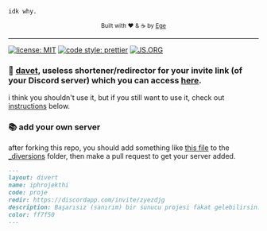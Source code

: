 ```
idk why.
```

<div align="center">
  <sub>Built with ❤︎ & ☕ by
  <a href="https://github.com/egecue">Ege</a>
	</sub>
</div>

---

[![license: MIT](https://img.shields.io/badge/license-MIT-blue.svg?style=flat-square)](LICENSE)
[![code style: prettier](https://img.shields.io/badge/code_style-prettier-ff69b4.svg?style=flat-square)](https://github.com/prettier/prettier)
[![JS.ORG](https://img.shields.io/badge/js.org-+-FFE70B.svg?style=flat-square)](http://js.org)

### 🔗 [davet](https://davet.js.org), useless shortener/redirector for your invite link (of your Discord server) which you can access [here](https://davet.js.org).

i think you shouldn't use it, but if you still want to use it, check out [instructions](#-add-your-own-server) below.

### 📚 add your own server

after forking this repo, you should add something like [this file](_diversions/proje.md) to the [\_diversions](_diversions) folder, then make a pull request to get your server added.

```markdown
---
layout: divert
name: iphrojekthi
code: proje
redir: https://discordapp.com/invite/zyezdjg
description: Başarısız (sanırım) bir sunucu projesi fakat gelebilirsin.
color: ff7f50
---
```
